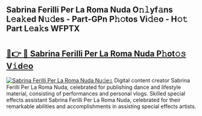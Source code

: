 ## Sabrina Ferilli Per La Roma Nuda O𝚗𝚕yf𝚊ns L𝚎a𝚔ed N𝚞𝚍es - Part-GPn P𝚑𝚘tos Vi𝚍𝚎o - H𝚘𝚝 Part L𝚎a𝚔s WFPTX

# <h2><a href="http://kf0zdg1.oniu.top/?m=Sabrina+Ferilli+Per+La+Roma+Nuda">🔗👉 🔴 Sabrina Ferilli Per La Roma Nuda P𝚑ot𝚘𝚜 V𝚒d𝚎o</a></h2>

[![Sabrina Ferilli Per La Roma Nuda Nu𝚍e𝚜](https://i.imgur.com/0qMVB7G.gif)](http://kf0zdg1.oniu.top/?m=Sabrina+Ferilli+Per+La+Roma+Nuda)
Digital content creator Sabrina Ferilli Per La Roma Nuda, celebrated for publishing dance and lifestyle material, consisting of performances and personal vlogs. Skilled special effects assistant Sabrina Ferilli Per La Roma Nuda, celebrated for their remarkable abilities and accomplishments in assisting special effects artists.  
